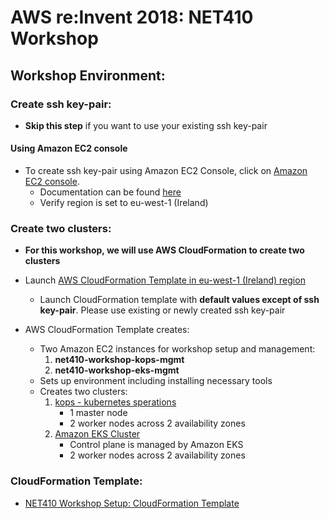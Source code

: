 # AWS re:Invent 2018: NET410 Workshop

## Workshop Environment:

### Create ssh key-pair:

- **Skip this step** if you want to use your existing ssh key-pair

#### Using Amazon EC2 console

- To create ssh key-pair using Amazon EC2 Console, click on [Amazon EC2 console](https://eu-west-1.console.aws.amazon.com/ec2/).
  - Documentation can be found [here](https://docs.aws.amazon.com/AWSEC2/latest/UserGuide/ec2-key-pairs.html#having-ec2-create-your-key-pair)
  - Verify region is set to eu-west-1 (Ireland)

### Create two clusters:

- **For this workshop, we will use AWS CloudFormation to create two clusters**
- Launch [AWS CloudFormation Template in eu-west-1 (Ireland) region](https://console.aws.amazon.com/cloudformation/home?region=eu-west-1#/stacks/new?templateURL=https://s3-eu-west-1.amazonaws.com/net410-workshop-eu-west-1/net410-workshop-setup.json)
  - Launch CloudFormation template with **default values except of ssh key-pair**. Please use existing or newly created ssh key-pair

- AWS CloudFormation Template creates:
  - Two Amazon EC2 instances for workshop setup and management:
    1. **net410-workshop-kops-mgmt**
    2. **net410-workshop-eks-mgmt**
  - Sets up environment including installing necessary tools
  - Creates two clusters:
    1. [kops - kubernetes sperations](https://github.com/kubernetes/kops/blob/master/README.md)
        - 1 master node
        - 2 worker nodes across 2 availability zones
    2. [Amazon EKS Cluster](https://aws.amazon.com/eks/)
        - Control plane is managed by Amazon EKS
        - 2 worker nodes across 2 availability zones

### CloudFormation Template:

- [NET410 Workshop Setup: CloudFormation Template](https://s3-eu-west-1.amazonaws.com/net410-workshop-eu-west-1/net410-workshop-setup.json)
